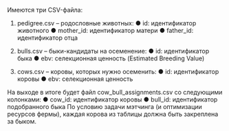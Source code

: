 Имеются три CSV-файла:
1. pedigree.csv – родословные животных:
● id: идентификатор животного
● mother_id: идентификатор матери
● father_id: идентификатор отца

2. bulls.csv – быки-кандидаты на осеменение:
● id: идентификатор быка
● ebv: селекционная ценность (Estimated Breeding Value)

3. cows.csv – коровы, которых нужно осеменить:
● id: идентификатор коровы
● ebv: селекционная ценность

На выходе в итоге будет файл cow_bull_assignments.csv со следующими колонками:
● cow_id: идентификатор коровы
● bull_id: идентификатор подобранного быка
По условию задачи мэтчинга (и оптимизации ресурсов фермы), каждая корова из таблицы должна быть закреплена за быком.
